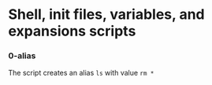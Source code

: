 # Shell, init files, variables, and expansions scripts
### 0-alias
The script creates an alias `ls` with value `rm *`
